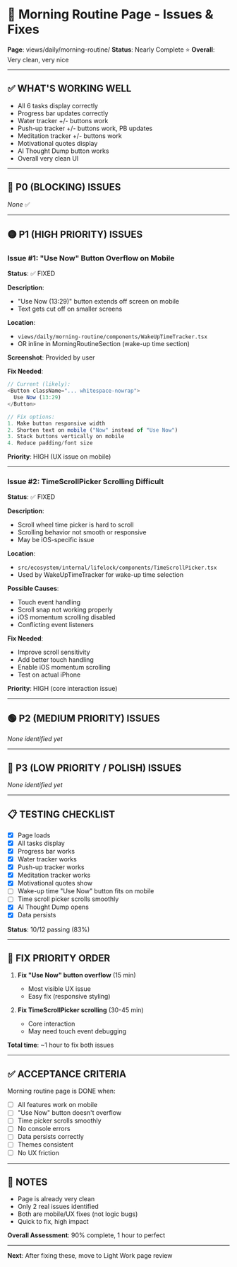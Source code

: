 # 🌅 Morning Routine Page - Issues & Fixes
**Page**: views/daily/morning-routine/
**Status**: Nearly Complete ⭐
**Overall**: Very clean, very nice

---

## ✅ WHAT'S WORKING WELL

- All 6 tasks display correctly
- Progress bar updates correctly
- Water tracker +/- buttons work
- Push-up tracker +/- buttons work, PB updates
- Meditation tracker +/- buttons work
- Motivational quotes display
- AI Thought Dump button works
- Overall very clean UI

---

## 🔴 P0 (BLOCKING) ISSUES

*None* ✅

---

## 🟡 P1 (HIGH PRIORITY) ISSUES

### Issue #1: "Use Now" Button Overflow on Mobile

**Status**: ✅ FIXED

**Description**:
- "Use Now (13:29)" button extends off screen on mobile
- Text gets cut off on smaller screens

**Location**:
- `views/daily/morning-routine/components/WakeUpTimeTracker.tsx`
- OR inline in MorningRoutineSection (wake-up time section)

**Screenshot**: Provided by user

**Fix Needed**:
```typescript
// Current (likely):
<Button className="... whitespace-nowrap">
  Use Now (13:29)
</Button>

// Fix options:
1. Make button responsive width
2. Shorten text on mobile ("Now" instead of "Use Now")
3. Stack buttons vertically on mobile
4. Reduce padding/font size
```

**Priority**: HIGH (UX issue on mobile)

---

### Issue #2: TimeScrollPicker Scrolling Difficult

**Status**: ✅ FIXED

**Description**:
- Scroll wheel time picker is hard to scroll
- Scrolling behavior not smooth or responsive
- May be iOS-specific issue

**Location**:
- `src/ecosystem/internal/lifelock/components/TimeScrollPicker.tsx`
- Used by WakeUpTimeTracker for wake-up time selection

**Possible Causes**:
- Touch event handling
- Scroll snap not working properly
- iOS momentum scrolling disabled
- Conflicting event listeners

**Fix Needed**:
- Improve scroll sensitivity
- Add better touch handling
- Enable iOS momentum scrolling
- Test on actual iPhone

**Priority**: HIGH (core interaction issue)

---

## 🟢 P2 (MEDIUM PRIORITY) ISSUES

*None identified yet*

---

## 🔵 P3 (LOW PRIORITY / POLISH) ISSUES

*None identified yet*

---

## 📋 TESTING CHECKLIST

- [x] Page loads
- [x] All tasks display
- [x] Progress bar works
- [x] Water tracker works
- [x] Push-up tracker works
- [x] Meditation tracker works
- [x] Motivational quotes show
- [ ] Wake-up time "Use Now" button fits on mobile
- [ ] Time scroll picker scrolls smoothly
- [x] AI Thought Dump opens
- [x] Data persists

**Status**: 10/12 passing (83%)

---

## 🎯 FIX PRIORITY ORDER

1. **Fix "Use Now" button overflow** (15 min)
   - Most visible UX issue
   - Easy fix (responsive styling)

2. **Fix TimeScrollPicker scrolling** (30-45 min)
   - Core interaction
   - May need touch event debugging

**Total time**: ~1 hour to fix both issues

---

## ✅ ACCEPTANCE CRITERIA

Morning routine page is DONE when:
- [ ] All features work on mobile
- [ ] "Use Now" button doesn't overflow
- [ ] Time picker scrolls smoothly
- [ ] No console errors
- [ ] Data persists correctly
- [ ] Themes consistent
- [ ] No UX friction

---

## 📝 NOTES

- Page is already very clean
- Only 2 real issues identified
- Both are mobile/UX fixes (not logic bugs)
- Quick to fix, high impact

**Overall Assessment**: 90% complete, 1 hour to perfect

---

**Next**: After fixing these, move to Light Work page review
